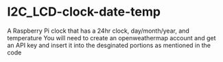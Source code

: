 # I2C_LCD-clock-date-temp
A Raspberry Pi clock that has a 24hr clock, day/month/year, and temperature
You will need to create an openweathermap account and get an API key and insert it into the desginated portions as mentioned in the code
